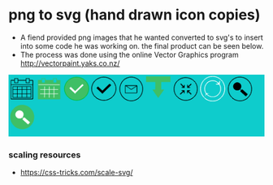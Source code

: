  # png to svg (hand drawn icon copies)
  - A fiend provided png images that he wanted converted to svg's to insert into some code he was working on.
  the final product can be seen below.
  - The process was done using the online Vector Graphics program http://vectorpaint.yaks.co.nz/

   ![Alt text](/png's/svg_icons.png?raw=true "Most but not all svg's I converted")

 ### scaling resources
 - https://css-tricks.com/scale-svg/

